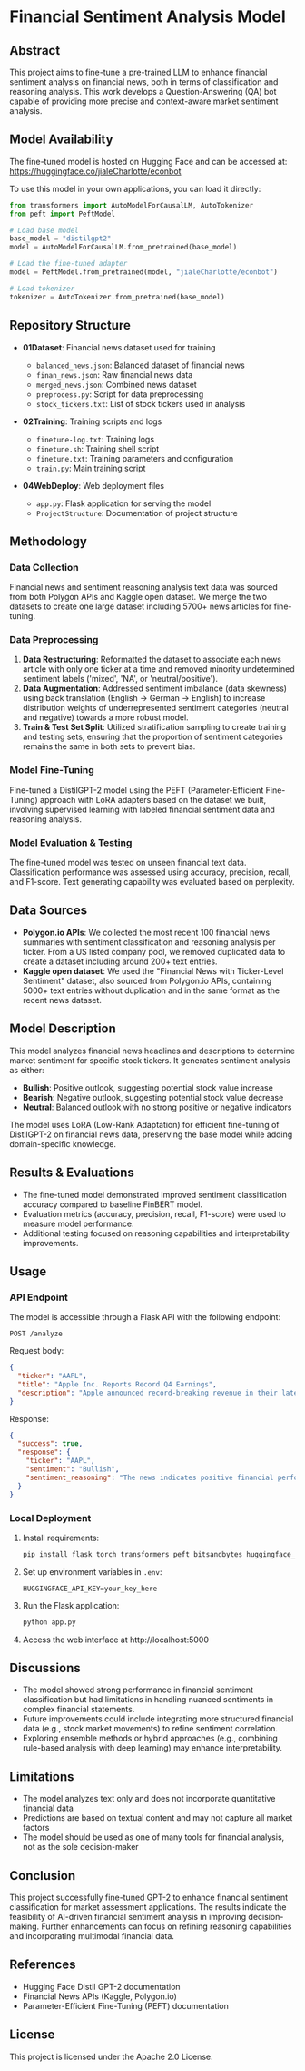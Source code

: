 # Financial Sentiment Analysis Model

## Abstract

This project aims to fine-tune a pre-trained LLM to enhance financial sentiment analysis on financial news, both in terms of classification and reasoning analysis. This work develops a Question-Answering (QA) bot capable of providing more precise and context-aware market sentiment analysis.

## Model Availability

The fine-tuned model is hosted on Hugging Face and can be accessed at:
https://huggingface.co/jialeCharlotte/econbot

To use this model in your own applications, you can load it directly:

```python
from transformers import AutoModelForCausalLM, AutoTokenizer
from peft import PeftModel

# Load base model
base_model = "distilgpt2"
model = AutoModelForCausalLM.from_pretrained(base_model)

# Load the fine-tuned adapter
model = PeftModel.from_pretrained(model, "jialeCharlotte/econbot")

# Load tokenizer
tokenizer = AutoTokenizer.from_pretrained(base_model)
```

## Repository Structure

- **01Dataset**: Financial news dataset used for training
  - `balanced_news.json`: Balanced dataset of financial news
  - `finan_news.json`: Raw financial news data
  - `merged_news.json`: Combined news dataset
  - `preprocess.py`: Script for data preprocessing
  - `stock_tickers.txt`: List of stock tickers used in analysis

- **02Training**: Training scripts and logs
  - `finetune-log.txt`: Training logs
  - `finetune.sh`: Training shell script
  - `finetune.txt`: Training parameters and configuration
  - `train.py`: Main training script

- **04WebDeploy**: Web deployment files
  - `app.py`: Flask application for serving the model
  - `ProjectStructure`: Documentation of project structure


## Methodology

### Data Collection
Financial news and sentiment reasoning analysis text data was sourced from both Polygon APIs and Kaggle open dataset. We merge the two datasets to create one large dataset including 5700+ news articles for fine-tuning.

### Data Preprocessing
1. **Data Restructuring**: Reformatted the dataset to associate each news article with only one ticker at a time and removed minority undetermined sentiment labels ('mixed', 'NA', or 'neutral/positive').
2. **Data Augmentation**: Addressed sentiment imbalance (data skewness) using back translation (English → German → English) to increase distribution weights of underrepresented sentiment categories (neutral and negative) towards a more robust model.
3. **Train & Test Set Split**: Utilized stratification sampling to create training and testing sets, ensuring that the proportion of sentiment categories remains the same in both sets to prevent bias.

### Model Fine-Tuning
Fine-tuned a DistilGPT-2 model using the PEFT (Parameter-Efficient Fine-Tuning) approach with LoRA adapters based on the dataset we built, involving supervised learning with labeled financial sentiment data and reasoning analysis.

### Model Evaluation & Testing
The fine-tuned model was tested on unseen financial text data. Classification performance was assessed using accuracy, precision, recall, and F1-score. Text generating capability was evaluated based on perplexity.

## Data Sources

- **Polygon.io APIs**: We collected the most recent 100 financial news summaries with sentiment classification and reasoning analysis per ticker. From a US listed company pool, we removed duplicated data to create a dataset including around 200+ text entries.
- **Kaggle open dataset**: We used the "Financial News with Ticker-Level Sentiment" dataset, also sourced from Polygon.io APIs, containing 5000+ text entries without duplication and in the same format as the recent news dataset.

## Model Description

This model analyzes financial news headlines and descriptions to determine market sentiment for specific stock tickers. It generates sentiment analysis as either:

- **Bullish**: Positive outlook, suggesting potential stock value increase
- **Bearish**: Negative outlook, suggesting potential stock value decrease
- **Neutral**: Balanced outlook with no strong positive or negative indicators

The model uses LoRA (Low-Rank Adaptation) for efficient fine-tuning of DistilGPT-2 on financial news data, preserving the base model while adding domain-specific knowledge.

## Results & Evaluations

- The fine-tuned model demonstrated improved sentiment classification accuracy compared to baseline FinBERT model.
- Evaluation metrics (accuracy, precision, recall, F1-score) were used to measure model performance.
- Additional testing focused on reasoning capabilities and interpretability improvements.

## Usage

### API Endpoint

The model is accessible through a Flask API with the following endpoint:

```
POST /analyze
```

Request body:
```json
{
  "ticker": "AAPL",
  "title": "Apple Inc. Reports Record Q4 Earnings",
  "description": "Apple announced record-breaking revenue in their latest earnings call, exceeding analyst expectations."
}
```

Response:
```json
{
  "success": true,
  "response": {
    "ticker": "AAPL",
    "sentiment": "Bullish",
    "sentiment_reasoning": "The news indicates positive financial performance with record-breaking revenue that exceeded analyst expectations, suggesting strong business momentum."
  }
}
```

### Local Deployment

1. Install requirements:
   ```bash
   pip install flask torch transformers peft bitsandbytes huggingface_hub flask-cors
   ```

2. Set up environment variables in `.env`:
   ```
   HUGGINGFACE_API_KEY=your_key_here
   ```

3. Run the Flask application:
   ```bash
   python app.py
   ```

4. Access the web interface at http://localhost:5000

## Discussions

- The model showed strong performance in financial sentiment classification but had limitations in handling nuanced sentiments in complex financial statements.
- Future improvements could include integrating more structured financial data (e.g., stock market movements) to refine sentiment correlation.
- Exploring ensemble methods or hybrid approaches (e.g., combining rule-based analysis with deep learning) may enhance interpretability.

## Limitations

- The model analyzes text only and does not incorporate quantitative financial data
- Predictions are based on textual content and may not capture all market factors
- The model should be used as one of many tools for financial analysis, not as the sole decision-maker

## Conclusion

This project successfully fine-tuned GPT-2 to enhance financial sentiment classification for market assessment applications. The results indicate the feasibility of AI-driven financial sentiment analysis in improving decision-making. Further enhancements can focus on refining reasoning capabilities and incorporating multimodal financial data.

## References

- Hugging Face Distil GPT-2 documentation
- Financial News APIs (Kaggle, Polygon.io)
- Parameter-Efficient Fine-Tuning (PEFT) documentation

## License

This project is licensed under the Apache 2.0 License.
